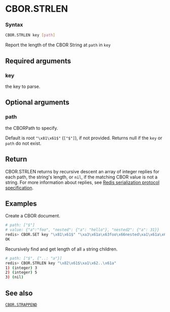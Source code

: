 # CBOR.STRLEN

### Syntax
```bash
CBOR.STRLEN key [path]
```

Report the length of the CBOR String at `path` in `key`

## Required arguments

### key
the key to parse.

## Optional arguments

### path
the CBORPath to specify. 

Default is root `"\x81\x61$"` (`["$"]`), if not provided. Returns null if the `key` or `path` do not exist.

## Return

CBOR.STRLEN returns by recursive descent an array of integer replies for each path, the string's length, or `nil`, if the matching CBOR value is not a string.
For more information about replies, see [Redis serialization protocol specification](/docs/reference/protocol-spec). 

## Examples

Create a CBOR document.
```bash
# path: ["$"]
# value: {"a":"foo", "nested": {"a": "hello"}, "nested2": {"a": 31}}
redis> CBOR.SET key "\x81\x61$" "\xa3\x61a\x63foo\x66nested\xa1\x61a\x65hello\x67nested2\xa1\x61a\x18\x1f"
OK
```

Recursively find and get length of all `a` string children.
```bash
# path: ["$", {"..: "a"}]
redis> CBOR.STRLEN key "\x82\x61$\xa1\x62..\x61a"
1) (integer) 3
2) (integer) 5
3) (nil)
```

## See also

[`CBOR.STRAPPEND`](cbor.strappend.md)